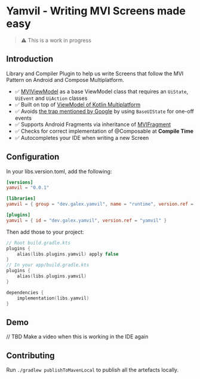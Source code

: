 # Yamvil - Writing MVI Screens made easy

> ⚠️ This is a work in progress 

## Introduction

Library and Compiler Plugin to help us write Screens that follow the MVI Pattern on Android and Compose Multiplatform.

- ✅ [MVIViewModel](https://github.com/galex/yamvil/blob/main/runtime/src/commonMain/kotlin/dev/galex/yamvil/viewmodels/MVIViewModel.kt) as a base ViewModel class that requires an `UiState`, `UiEvent` and `UiAction` classes
- ✅ Built on top of [ViewModel of Kotlin Multiplatform](https://www.jetbrains.com/help/kotlin-multiplatform-dev/compose-lifecycle.html#viewmodel-implementation)
- ✅ Avoids [the trap mentioned by Google](https://medium.com/androiddevelopers/viewmodel-one-off-event-antipatterns-16a1da869b95) by using `BaseUIState` for one-off events
- ✅ Supports Android Fragments via inheritance of [MVIFragment](https://github.com/galex/yamvil/blob/main/runtime/src/androidMain/kotlin/dev/galex/yamvil/fragments/MVIFragment.kt)
- ✅ Checks for correct implementation of @Composable at **Compile Time**
- ✅ Autocompletes your IDE when writing a new Screen

## Configuration

In your libs.version.toml, add the following:

```toml
[versions]
yamvil = "0.0.1"

[libraries]
yamvil = { group = "dev.galex.yamvil", name = "runtime", version.ref = "yamvil" }

[plugins]
yamvil = { id = "dev.galex.yamvil", version.ref = "yamvil" }
```

Then add those to your project:
```kotlin
// Root build.gradle.kts
plugins {
    alias(libs.plugins.yamvil) apply false
}
// In your app/build.gradle.kts
plugins {
    alias(libs.plugins.yamvil)
}

dependencies {
    implementation(libs.yamvil)
}
```
## Demo 

// TBD Make a video when this is working in the IDE again

## Contributing

Run `./gradlew publishToMavenLocal` to publish all the artefacts locally.
